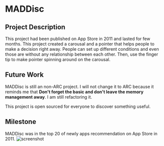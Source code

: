 MADDisc
=======

## Project Description

This project had been published on App Store in 2011 and lasted for few months. This project created a carousal and a pointer that helps people to make a decision right away. People can set up different conditions and even those are without any relationship between each other. Then, use the finger tip to make pointer spinning around on the carousal. 

## Future Work

MADDisc is still an non-ARC project. I will not change it to ARC because it reminds me that **Don't forget the basic and don't leave the memory management away**. I am still refactoring it.  

This project is open sourced for everyone to discover something useful.   

## Milestone

MADDisc was in the top 20 of newly apps recommendation on App Store in 2011. 
![screenshot](https://s3.amazonaws.com/f.cl.ly/items/1V1H142w3B03003G0917/%E7%98%8B%E7%8B%82%E8%BD%89%E7%9B%A4_%E5%9C%A8Entertainment%E9%A0%AD%E6%A2%9D.png)
